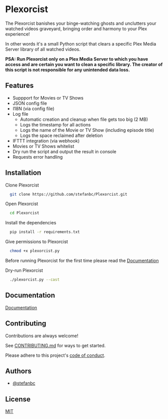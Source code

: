 
# Plexorcist

The Plexorcist banishes your binge-watching ghosts and unclutters your watched videos graveyard, bringing order and harmony to your Plex experience!

In other words it's a small Python script that clears a specific Plex Media Server library of all watched videos.

**PSA: Run Plexorcist only on a Plex Media Server to which you have access and are certain you want to clean a specific library. The creator of this script is not responsible for any unintended data loss.**


## Features

- Suppport for Movies or TV Shows
- JSON config file
- I18N (via config file)
- Log file
    - Automatic creation and cleanup when file gets too big (2 MB)
    - Logs the timestamp for all actions
    - Logs the name of the Movie or TV Show (including episode title)
    - Logs the space reclaimed after deletion
- IFTTT integration (via webhook)
- Movies or TV Shows whitelist
- Dry run the script and output the result in console
- Requests error handling


## Installation

Clone Plexorcist

```bash
  git clone https://github.com/stefanbc/Plexorcist.git
```

Open Plexorcist

```bash
  cd Plexorcist
```

Install the dependencies

```bash
  pip install -r requirements.txt
```

Give permissions to Plexorcist

```bash
  chmod +x plexorcist.py
```

Before running Plexorcist for the first time please read the [Documentation](#documentation)

Dry-run Plexorcist

```bash
  ./plexorcist.py --cast
```


## Documentation

[Documentation](https://github.com/stefanbc/Plexorcist/wiki/Sanctuary)


## Contributing

Contributions are always welcome!

See [CONTRIBUTING.md](https://github.com/stefanbc/Plexorcist/blob/main/CONTRIBUTING.md) for ways to get started.

Please adhere to this project's [code of conduct](https://github.com/stefanbc/Plexorcist/blob/main/CODE_OF_CONDUCT.md).


## Authors

- [@stefanbc](https://www.github.com/stefanbc)


## License

[MIT](https://github.com/stefanbc/Plexorcist/blob/main/LICENSE)

